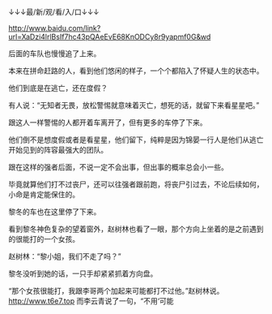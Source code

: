 ↓↓↓最/新/观/看/入/口↓↓↓

http://www.baidu.com/link?url=XaDzi4lrlBsIf7hc43pQAeEvE68KnODCy8r9yapmf0G&wd

后面的车队也慢慢追了上来。

本来在拼命赶路的人，看到他们悠闲的样子，一个个都陷入了怀疑人生的状态中。

他们到底是在逃亡，还在度假？

有人说：“无知者无畏，放松警惕就意味着灭亡，想死的话，就留下来看星星吧。”

跟这人一样警惕的人都开着车离开了，但有更多的车停了下来。

他们倒不是想度假或者是看星星，他们留下，纯粹是因为锦晏一行人是他们从逃亡开始见到的阵容最强大的团队。

跟在这样的强者后面，不说一定不会出事，但出事的概率总会小一些。

毕竟就算他们打不过丧尸，还可以往强者跟前跑，将丧尸引过去，不论后续如何，小命是肯定能保住的。

黎冬的车也在这里停了下来。

看到黎冬神色复杂的望着窗外，赵树林也看了一眼，那个方向上坐着的是之前遇到的很能打的一个女孩。

赵树林：“黎小姐，我们不走了吗？”

黎冬没听到她的话，一只手却紧紧抓着方向盘。

“那个女孩很能打，我跟李哥两个加起来可能都打不过他。”赵树林说。
http://www.t6e7.top
而李云青说了一句，“不用‘可能
